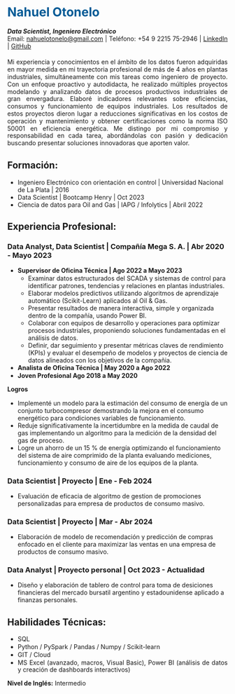 # **<font color="#005b96">Nahuel Otonelo</font>** 
**_Data Scientist, Ingeniero Electrónico_**



Email: [nahuelotonelo@gmail.com](mailto:nahuelotonelo@gmail.com) | Teléfono: +54 9 2215 75-2946 | [LinkedIn](https://www.linkedin.com/in/nahuel-elias-otonelo/) | [GitHub](https://github.com/Nahuel-Otonelo)



<style>
  /* Reduce el espacio entre párrafos y los justifica */
  p {
    margin: 0; /* Elimina el margen entre párrafos */
    line-height: 1.2; /* Establece la altura de línea */
    text-align: justify; /* Justifica el texto dentro de los párrafos */
  }

  /* Define un nuevo estilo para un párrafo con letra más grande */
  .large-text {
    font-size: 18px; /* Tamaño de fuente más grande */
  }
  /* Estilo para añadir espacio adicional arriba del párrafo */
    .extra-space {
    margin-top: 20px; /* Añade un margen superior de 20px */
    }
</style>


<p class="extra-space">Mi experiencia y conocimientos en el ámbito de los datos fueron adquiridas en mayor medida en mi trayectoria profesional de más de 4 años en plantas industriales, simultáneamente con mis tareas como ingeniero de proyecto. Con un enfoque proactivo y autodidacta, he realizado múltiples proyectos modelando y analizando datos de procesos productivos industriales de gran envergadura. Elaboré indicadores relevantes sobre eficiencias, consumos y funcionamiento de equipos industriales. Los resultados de estos proyectos dieron lugar a reducciones significativas en los costos de operación y mantenimiento y obtener certificaciones como la norma ISO 50001 en eficiencia energética. Me distingo por mi compromiso y responsabilidad en cada tarea, abordándolas con pasión y dedicación buscando presentar soluciones innovadoras que aporten valor.</em></p>


## Formación:

- Ingeniero Electrónico con orientación en control | Universidad Nacional de La Plata | 2016
- Data Scientist | Bootcamp Henry | Oct 2023
- Ciencia de datos para Oil and Gas | IAPG / Infolytics | Abril 2022



## Experiencia Profesional:


### Data Analyst, Data Scientist | Compañía Mega S. A. | Abr 2020 - Mayo 2023
- **Supervisor de Oficina Técnica | Ago 2022 a Mayo 2023**

  - Examinar datos estructurados del SCADA y sistemas de control para identificar patrones, tendencias y relaciones en plantas industriales.
  - Elaborar modelos predictivos utilizando algoritmos de aprendizaje automático (Scikit-Learn) aplicados al Oil & Gas. 
  - Presentar resultados de manera interactiva, simple y organizada dentro de la compañía, usando Power BI.
  - Colaborar con equipos de desarrollo y operaciones para optimizar procesos industriales, proponiendo soluciones fundamentadas en el análisis de datos.
  - Definir, dar seguimiento y presentar métricas claves de rendimiento (KPIs) y evaluar el desempeño de modelos y proyectos de ciencia de datos alineados con los objetivos de la compañia.


- **Analista de Oficina Técnica | May 2020 a Ago 2022**
- **Joven Profesional Ago 2018 a May 2020**

**Logros**
- Implementé un modelo para la estimación del consumo de energía de un conjunto turbocompresor demostrando la mejora en el consumo energético para condiciones variables de funcionamiento.
- Reduje significativamente la incertidumbre en la medida de caudal de gas implementando un algoritmo para la medición de la densidad del gas de proceso.
- Logre un ahorro de un 15 % de energía optimizando el funcionamiento del sistema de aire comprimido de la planta evaluando mediciones, funcionamiento y consumo de aire de los equipos de la planta.


### Data Scientist | Proyecto | Ene - Feb 2024
- Evaluación de eficacia de algoritmo de gestion de promociones personalizadas para empresa de productos de consumo masivo.


### Data Scientist | Proyecto | Mar - Abr 2024
- Elaboración de modelo de recomendación y predicción de compras enfocado en el cliente para maximizar las ventas en una empresa de productos de consumo masivo.

### Data Analyst | Proyecto personal | Oct 2023 - Actualidad
- Diseño y elaboración de tablero de control para toma de desiciones financieras del mercado bursatil argentino y estadounidense aplicado a finanzas personales.



## Habilidades Técnicas:

- <p>SQL</p>
- <p>Python / PySpark / Pandas / Numpy / Scikit-learn</p>
- <p>GIT / Cloud</p>
- <p>MS Excel (avanzado, macros, Visual Basic), Power BI (análisis de datos y creación de dashboards interactivos)</p>


**Nivel de Inglés:**  Intermedio